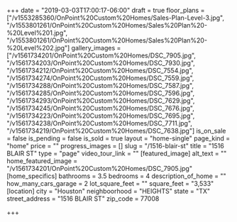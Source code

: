 +++
date = "2019-03-03T17:00:17-06:00"
draft = true
floor_plans = ["/v1553285360/OnPoint%20Custom%20Homes/Sales-Plan-Level-3.jpg", "/v1553801261/OnPoint%20Custom%20Homes/Sales%20Plan%20-%20Level%201.jpg", "/v1553801261/OnPoint%20Custom%20Homes/Sales%20Plan%20-%20Level%202.jpg"]
gallery_images = ["/v1561734201/OnPoint%20Custom%20Homes/DSC_7905.jpg", "/v1561734203/OnPoint%20Custom%20Homes/DSC_7930.jpg", "/v1561734212/OnPoint%20Custom%20Homes/DSC_7554.jpg", "/v1561734274/OnPoint%20Custom%20Homes/DSC_7559.jpg", "/v1561734288/OnPoint%20Custom%20Homes/DSC_7587.jpg", "/v1561734285/OnPoint%20Custom%20Homes/DSC_7596.jpg", "/v1561734293/OnPoint%20Custom%20Homes/DSC_7629.jpg", "/v1561734245/OnPoint%20Custom%20Homes/DSC_7676.jpg", "/v1561734223/OnPoint%20Custom%20Homes/DSC_7695.jpg", "/v1561734238/OnPoint%20Custom%20Homes/DSC_7711.jpg", "/v1561734219/OnPoint%20Custom%20Homes/DSC_7638.jpg"]
is_on_sale = false
is_pending = false
is_sold = true
layout = "home-single"
page_kind = "home"
price = ""
progress_images = []
slug = "/1516-blair-st"
title = "1516 BLAIR ST"
type = "page"
video_tour_link = ""
[featured_image]
alt_text = ""
home_featured_image = "/v1561734201/OnPoint%20Custom%20Homes/DSC_7905.jpg"
[home_specifics]
bathrooms = 3.5
bedrooms = 4
description_of_home = ""
how_many_cars_garage = 2
lot_square_feet = ""
square_feet = "3,533"
[location]
city = "Houston"
neighboorhood = "HEIGHTS"
state = "TX"
street_address = "1516 BLAIR ST"
zip_code = 77008

+++
